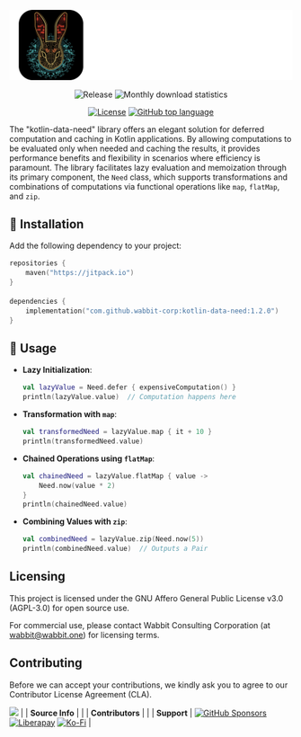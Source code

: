 ![](./my_banner.png)

<center>

![Release](https://jitpack.io/v/wabbit-corp/kotlin-data-need.svg)
![Monthly download statistics](https://jitpack.io/v/wabbit-corp/kotlin-data-need/month.svg)

[![License](https://img.shields.io/github/license/wabbit-corp/kotlin-data-need)](https://github.com/wabbit-corp/kotlin-data-need/blob/main/LICENSE.md) [![GitHub top language](https://img.shields.io/github/languages/top/wabbit-corp/kotlin-data-need)](https://github.com/wabbit-corp/kotlin-data-need)

</center>


The "kotlin-data-need" library offers an elegant solution for deferred computation and caching in Kotlin applications. By allowing computations to be evaluated only when needed and caching the results, it provides performance benefits and flexibility in scenarios where efficiency is paramount. The library facilitates lazy evaluation and memoization through its primary component, the `Need` class, which supports transformations and combinations of computations via functional operations like `map`, `flatMap`, and `zip`.

## 🚀  Installation

Add the following dependency to your project:

```kotlin
repositories {
    maven("https://jitpack.io")
}

dependencies {
    implementation("com.github.wabbit-corp:kotlin-data-need:1.2.0")
}
```

## 🚀  Usage

- **Lazy Initialization**:
  ```kotlin
  val lazyValue = Need.defer { expensiveComputation() }
  println(lazyValue.value)  // Computation happens here
  ```
- **Transformation with `map`**:
  ```kotlin
  val transformedNeed = lazyValue.map { it + 10 }
  println(transformedNeed.value)
  ```
- **Chained Operations using `flatMap`**:
  ```kotlin
  val chainedNeed = lazyValue.flatMap { value ->
      Need.now(value * 2)
  }
  println(chainedNeed.value)
  ```
- **Combining Values with `zip`**:
  ```kotlin
  val combinedNeed = lazyValue.zip(Need.now(5))
  println(combinedNeed.value)  // Outputs a Pair
  ```

## Licensing

This project is licensed under the GNU Affero General Public License v3.0 (AGPL-3.0) for open source use.

For commercial use, please contact Wabbit Consulting Corporation (at wabbit@wabbit.one) for licensing terms.

## Contributing

Before we can accept your contributions, we kindly ask you to agree to our Contributor License Agreement (CLA).

<a href="https://github.com/RichardLitt/standard-readme/graphs/contributors"><img src="https://opencollective.com/standard-readme/contributors.svg?width=890&button=false" /></a>
 |
| __Source Info__ |  |
| __Contributors__ |  |
| __Support__ | [![GitHub Sponsors](https://img.shields.io/badge/sponsor-30363D?logo=GitHub-Sponsors&logoColor=#EA4AAA)](https://github.com/sponsors/cicirello) [![Liberapay](https://img.shields.io/badge/Liberapay-F6C915?logo=liberapay&logoColor=black)](https://liberapay.com/cicirello) [![Ko-Fi](https://img.shields.io/badge/Ko--fi-F16061?logo=ko-fi&logoColor=white)](https://ko-fi.com/cicirello) |
